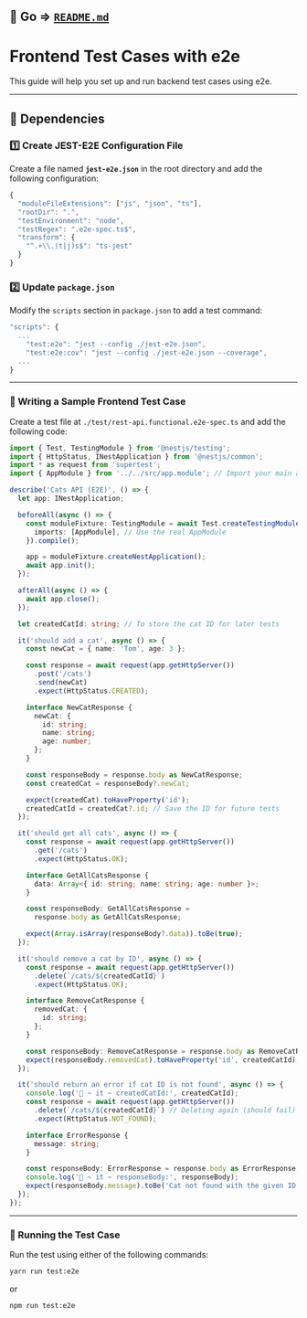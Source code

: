 ## 📄 Go => **[`README.md`](./README.md)**

# Frontend Test Cases with e2e

This guide will help you set up and run backend test cases using e2e.

---

## 📌 Dependencies

### 1️⃣ Create JEST-E2E Configuration File

Create a file named **`jest-e2e.json`** in the root directory and add the following configuration:

```ts
{
  "moduleFileExtensions": ["js", "json", "ts"],
  "rootDir": ".",
  "testEnvironment": "node",
  "testRegex": ".e2e-spec.ts$",
  "transform": {
    "^.+\\.(t|j)s$": "ts-jest"
  }
}
```

### 2️⃣ Update `package.json`

Modify the `scripts` section in `package.json` to add a test command:

```ts
"scripts": {
  ...
    "test:e2e": "jest --config ./jest-e2e.json",
    "test:e2e:cov": "jest --config ./jest-e2e.json --coverage",
  ...
}
```

---

### 📝 Writing a Sample Frontend Test Case

Create a test file at `./test/rest-api.functional.e2e-spec.ts` and add the following code:

```ts
import { Test, TestingModule } from '@nestjs/testing';
import { HttpStatus, INestApplication } from '@nestjs/common';
import * as request from 'supertest';
import { AppModule } from '../../src/app.module'; // Import your main app module

describe('Cats API (E2E)', () => {
  let app: INestApplication;

  beforeAll(async () => {
    const moduleFixture: TestingModule = await Test.createTestingModule({
      imports: [AppModule], // Use the real AppModule
    }).compile();

    app = moduleFixture.createNestApplication();
    await app.init();
  });

  afterAll(async () => {
    await app.close();
  });

  let createdCatId: string; // To store the cat ID for later tests

  it('should add a cat', async () => {
    const newCat = { name: 'Tom', age: 3 };

    const response = await request(app.getHttpServer())
      .post('/cats')
      .send(newCat)
      .expect(HttpStatus.CREATED);

    interface NewCatResponse {
      newCat: {
        id: string;
        name: string;
        age: number;
      };
    }

    const responseBody = response.body as NewCatResponse;
    const createdCat = responseBody?.newCat;

    expect(createdCat).toHaveProperty('id');
    createdCatId = createdCat?.id; // Save the ID for future tests
  });

  it('should get all cats', async () => {
    const response = await request(app.getHttpServer())
      .get('/cats')
      .expect(HttpStatus.OK);

    interface GetAllCatsResponse {
      data: Array<{ id: string; name: string; age: number }>;
    }

    const responseBody: GetAllCatsResponse =
      response.body as GetAllCatsResponse;

    expect(Array.isArray(responseBody?.data)).toBe(true);
  });

  it('should remove a cat by ID', async () => {
    const response = await request(app.getHttpServer())
      .delete(`/cats/${createdCatId}`)
      .expect(HttpStatus.OK);

    interface RemoveCatResponse {
      removedCat: {
        id: string;
      };
    }

    const responseBody: RemoveCatResponse = response.body as RemoveCatResponse;
    expect(responseBody.removedCat).toHaveProperty('id', createdCatId);
  });

  it('should return an error if cat ID is not found', async () => {
    console.log('🚀 ~ it ~ createdCatId:', createdCatId);
    const response = await request(app.getHttpServer())
      .delete(`/cats/${createdCatId}`) // Deleting again (should fail)
      .expect(HttpStatus.NOT_FOUND);

    interface ErrorResponse {
      message: string;
    }

    const responseBody: ErrorResponse = response.body as ErrorResponse;
    console.log('🚀 ~ it ~ responseBody:', responseBody);
    expect(responseBody.message).toBe('Cat not found with the given ID!');
  });
});
```

---

### 🚀 Running the Test Case

Run the test using either of the following commands:

```sh
yarn run test:e2e
```

or

```sh
npm run test:e2e
```
